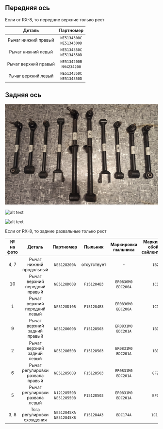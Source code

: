 ## Передняя ось

Если от RX-8, то передние верхние только рест

| Деталь | Партномер |
|:-:|:-:|
| Рычаг нижний правый | `NE5134300C`<br>`NE5134300D` |
| Рычаг нижний левый | `NE5134350C`<br>`NE5134350D` |
| Рычаг верхний правый | `NE5134200B`<br>`NH4234200` |
| Рычаг верхний левый | `NE5134350C`<br>`NE5134350D` |

## Задняя ось

![alt text](img/рычаги_задняя_ось_1.jpg)

![alt text](img/рычаги_задняя_ось_2.jpg)

![alt text](img/рычаги_задняя_ось_3.jpg)

Если от RX-8, то задние развальные только рест

| № на фото | Деталь | Партномер | Пыльник | Маркировка пыльника | Маркировка обоймы сайлентблока |
|:-:|:-:|:-:|:-:|:-:|:-:|
| 4, 7 | Рычаг нижний продольный | `NE5128200A` | отсутствует | - | `1B24` |
| 10 | Рычаг верхний передний правый | `NE5128D00B` | `F151284B3` | `ER0830M0` `BDC200A` | `1C15` |
| 1 | Рычаг верхний передний левый | `NE5128D10B` | `F151284B3` | `ER0830M0` `BDC200A` | `1C15` |
| 9 | Рычаг верхний задний правый | `NE5128600B` | `F15128503` | `ER0831M0` `BDC201A` | `1B16` |
| 2 | Рычаг верхний задний левый | `NE5128650B` | `F15128503` | `ER0831M0` `BDC201A` | `1B16` |
| 6 | Рычаг регулировки развала правый | `NE5128500B` | `F15128503` | `ER0831M0` `BDC201A` | `8F27` |
| 5 | Рычаг регулировки развала левый  | `N12128550B`<br>`NE5128550B` | `F15128503` | `ER0831M0` `BDC201A` | `BF30` |
| 3, 8 | Тяга регулировки схождения | `NE512845XA`<br>`NE512845XB` | `F151284A3` | `BDC174A` | `1C15T` |